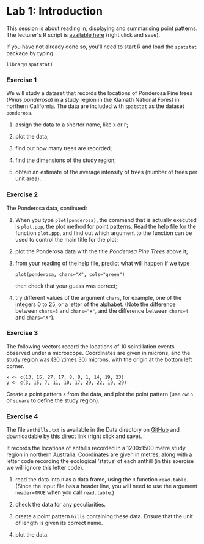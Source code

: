 Lab 1: Introduction
================

This session is about reading in, displaying and summarising point patterns.
The lecturer's R script is [available here](https://raw.githubusercontent.com/spatstat/Melb2018/master/Scripts/script01.R) (right click and save).

If you have not already done so, you’ll need to start R and load the `spatstat` package by typing

``` {.r}
library(spatstat)
```

### Exercise 1

We will study a dataset that records the locations of Ponderosa Pine trees (*Pinus ponderosa*) in a study region in the Klamath National Forest in northern California. The data are included with `spatstat` as the dataset `ponderosa`.

1.  assign the data to a shorter name, like `X` or `P`;

2.  plot the data;

3.  find out how many trees are recorded;

4.  find the dimensions of the study region;

5.  obtain an estimate of the average intensity of trees (number of trees per unit area).

### Exercise 2

The Ponderosa data, continued:

1.  When you type `plot(ponderosa)`, the command that is actually executed is `plot.ppp`, the plot method for point patterns. Read the help file for the function `plot.ppp`, and find out which argument to the function can be used to control the main title for the plot;

2.  plot the Ponderosa data with the title *Ponderosa Pine Trees* above it;

3.  from your reading of the help file, predict what will happen if we type

    ``` {.r}
    plot(ponderosa, chars="X", cols="green")
    ```

    then check that your guess was correct;

4.  try different values of the argument `chars`, for example, one of the integers 0 to 25, or a letter of the alphabet. (Note the difference between `chars=3` and `chars="+"`, and the difference between `chars=4` and `chars="X"`).

### Exercise 3

The following vectors record the locations of 10 scintillation events observed under a microscope. Coordinates are given in microns, and the study region was \(30 \times 30\) microns, with the origin at the bottom left corner.

``` {.r}
x <- c(13, 15, 27, 17, 8, 8, 1, 14, 19, 23)
y <- c(3, 15, 7, 11, 10, 17, 29, 22, 19, 29)
```

Create a point pattern `X` from the data, and plot the point pattern (use `owin` or `square` to define the study region).

### Exercise 4

The file `anthills.txt` is available in the Data directory on [GitHub](https://github.com/spatstat/Melb2018) and downloadable by [this direct link](https://raw.githubusercontent.com/spatstat/Melb2018/master/Data/anthills.txt) (right click and save).

It records the locations of anthills recorded in a 1200x1500 metre study region in northern Australia. Coordinates are given in metres, along with a letter code recording the ecological ‘status’ of each anthill (in this exercise we will ignore this letter code).

1.  read the data into `R` as a data frame, using the `R` function `read.table`. (Since the input file has a header line, you will need to use the argument `header=TRUE` when you call `read.table`.)

2.  check the data for any peculiarities.

3.  create a point pattern `hills` containing these data. Ensure that the unit of length is given its correct name.

4.  plot the data.
